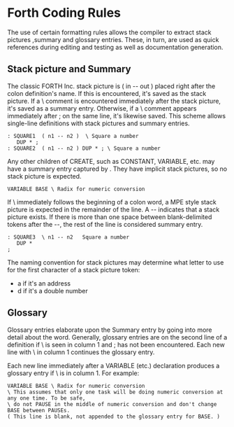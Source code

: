 # Forth Coding Rules

The use of certain formatting rules allows the compiler to extract stack pictures ,summary and glossary entries. 
These, in turn, are used as quick references during editing and testing as well as documentation generation.

## Stack picture and Summary
The classic FORTH Inc. stack picture is ( in -- out ) placed right after the colon definition's name. 
If this is encountered, it's saved as the stack picture. If a \ comment is encountered immediately after the stack picture, it's
saved as a summary entry. Otherwise, if a \ comment appears immediately after ; on the same line, it's likewise saved. 
This scheme allows single-line definitions with stack pictures and summary entries.

```
: SQUARE1  ( n1 -- n2 )  \ Square a number
   DUP * ;   
: SQUARE2  ( n1 -- n2 ) DUP * ; \ Square a number
```

Any other children of CREATE, such as CONSTANT, VARIABLE, etc. may have a summary entry captured by \. 
They have implicit stack pictures, so no stack picture is expected.

```
VARIABLE BASE \ Radix for numeric conversion
```

If \ immediately follows the beginning of a colon word, a MPE style stack picture is expected in the remainder of the line. 
A -- indicates that a stack picture exists. If there is more than one space between blank-delimited tokens after the --, 
the rest of the line is considered summary entry.

```
: SQUARE3  \ n1 -- n2   Square a number
   DUP *
;   
```
The naming convention for stack pictures may determine what letter to use for the first character of a stack picture token:
- a if it's an address
- d if it's a double number
## Glossary
Glossary entries elaborate upon the Summary entry by going into more detail about the word.
Generally, glossary entries are on the second line of a definition if \ is seen in column 1 and ; has not been encountered.
Each new line with \ in column 1 continues the glossary entry.

Each new line immediately after a VARIABLE (etc.) declaration produces a glossary entry if \ is in column 1. For example:
```
VARIABLE BASE \ Radix for numeric conversion
\ This assumes that only one task will be doing numeric conversion at any one time. To be safe, 
\ do not PAUSE in the middle of numeric conversion and don't change BASE between PAUSEs.
( This line is blank, not appended to the glossary entry for BASE. )
```


